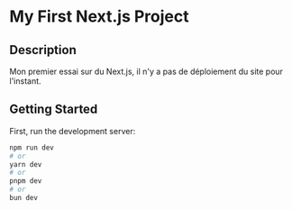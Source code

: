 # My First Next.js Project

## Description

Mon premier essai sur du Next.js, il n'y a pas de déploiement du site pour l'instant.

## Getting Started

First, run the development server:

```bash
npm run dev
# or
yarn dev
# or
pnpm dev
# or
bun dev
